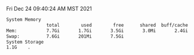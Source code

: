 Fri Dec 24 09:40:24 AM MST 2021
```bash
System Memory
               total        used        free      shared  buff/cache   available
Mem:           7.7Gi       1.7Gi       3.5Gi       3.0Mi       2.4Gi       5.5Gi
Swap:          7.6Gi       201Mi       7.5Gi
System Storage
1.1G	.
```
